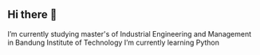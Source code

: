 ## Hi there 👋

I’m currently studying master's of Industrial Engineering and Management in Bandung Institute of Technology
I’m currently learning Python
